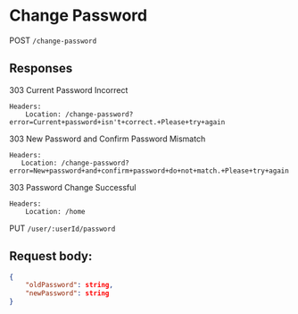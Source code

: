 # Change Password

POST `/change-password`

## Responses

303 Current Password Incorrect

```
Headers:
    Location: /change-password?error=Current+password+isn't+correct.+Please+try+again
```

303 New Password and Confirm Password Mismatch

```
Headers:
   Location: /change-password?error=New+password+and+confirm+password+do+not+match.+Please+try+again
```

303 Password Change Successful
```
Headers: 
    Location: /home
```

PUT `/user/:userId/password`

## Request body:

```json
{
    "oldPassword": string,
    "newPassword": string
}
```